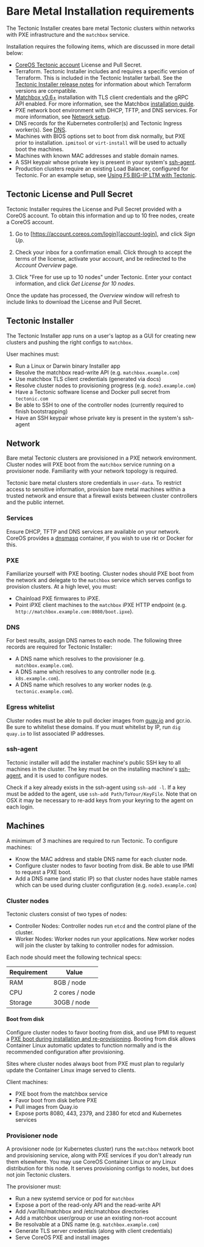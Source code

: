 # Bare Metal Installation requirements

The Tectonic Installer creates bare metal Tectonic clusters within networks with PXE infrastructure and the `matchbox` service.

Installation requires the following items, which are discussed in more detail below:

* [CoreOS Tectonic account][account-login] License and Pull Secret.
* Terraform. Tectonic Installer includes and requires a specific version of Terraform. This is included in the Tectonic Installer tarball. See the [Tectonic Installer release notes][release-notes] for information about which Terraform versions are compatible.
* [Matchbox v0.6+][matchbox-latest] installation with TLS client credentials and the gRPC API enabled. For more information, see the Matchbox [installation guide][matchbox-install].
* PXE network boot environment with DHCP, TFTP, and DNS services. For more information, see [Network setup][network-setup].
* DNS records for the Kubernetes controller(s) and Tectonic Ingress worker(s). See [DNS][dns].
* Machines with BIOS options set to boot from disk normally, but PXE prior to installation. `ipmitool` or `virt-install` will be used to actually boot the machines.
* Machines with known MAC addresses and stable domain names.
* A SSH keypair whose private key is present in your system's [ssh-agent][ssh-agent].
* Production clusters require an existing Load Balancer, configured for Tectonic. For an example setup, see [Using F5 BIG-IP LTM with Tectonic][using-f5].

## Tectonic License and Pull Secret

Tectonic Installer requires the License and Pull Secret provided with a CoreOS account. To obtain this information and up to 10 free nodes, create a CoreOS account.

1. Go to [https://account.coreos.com/login][account-login], and click *Sign Up*.

2. Check your inbox for a confirmation email. Click through to accept the terms of the license, activate your account, and be redirected to the *Account Overview* page.

3. Click "Free for use up to 10 nodes" under Tectonic. Enter your contact information, and click *Get License for 10 nodes*.

Once the update has processed, the *Overview* window will refresh to include links to download the License and Pull Secret.

## Tectonic Installer

The Tectonic Installer app runs on a user's laptop as a GUI for creating new clusters and pushing the right configs to `matchbox`.

User machines must:

* Run a Linux or Darwin binary Installer app
* Resolve the matchbox read-write API (e.g. `matchbox.example.com`)
* Use matchbox TLS client credentials (generated via docs)
* Resolve cluster nodes to provisioning progress (e.g. `node3.example.com`)
* Have a Tectonic software license and Docker pull secret from `tectonic.com`
* Be able to SSH to one of the controller nodes (currently required to finish bootstrapping)
* Have an SSH keypair whose private key is present in the system's ssh-agent

## Network

Bare metal Tectonic clusters are provisioned in a PXE network environment. Cluster nodes will PXE boot from the `matchbox` service running on a provisioner node. Familiarity with your network topology is required.

Tectonic bare metal clusters store credentials in `user-data`. To restrict access to sensitive information, provision bare metal machines within a trusted network and ensure that a firewall exists between cluster controllers and the public internet.

### Services

Ensure DHCP, TFTP and DNS services are available on your network. CoreOS provides a [dnsmasq][matchbox-dnsmasq] container, if you wish to use rkt or Docker for this.

### PXE

Familiarize yourself with PXE booting. Cluster nodes should PXE boot from the network and delegate to the `matchbox` service which serves configs to provision clusters. At a high level, you must:

* Chainload PXE firmwares to iPXE.
* Point iPXE client machines to the `matchbox` iPXE HTTP endpoint (e.g. `http://matchbox.example.com:8080/boot.ipxe`).

### DNS

For best results, assign DNS names to each node. The following three records are required for Tectonic Installer:

* A DNS name which resolves to the provisioner (e.g. `matchbox.example.com`).
* A DNS name which resolves to any controller node (e.g. `k8s.example.com`).
* A DNS name which resolves to any worker nodes (e.g. `tectonic.example.com`).

### Egress whitelist

Cluster nodes must be able to pull docker images from [quay.io][quay.io] and gcr.io. Be sure to whitelist these domains. If you must whitelist by IP, run `dig quay.io` to list associated IP addresses.

### ssh-agent

Tectonic installer will add the installer machine's public SSH key to all machines in the cluster. The key must be on the installing machine's [ssh-agent][ssh-agent], and it is used to configure nodes.

Check if a key already exists in the ssh-agent using `ssh-add -l`. If a key must be added to the agent, use `ssh-add Path/ToYour/KeyFile`. Note that on OSX it may be necessary to re-add keys from your keyring to the agent on each login.

## Machines

A minimum of 3 machines are required to run Tectonic. To configure machines:

* Know the MAC address and stable DNS name for each cluster node.
* Configure cluster nodes to favor booting from disk. Be able to use IPMI to request a PXE boot.
* Add a DNS name (and static IP) so that cluster nodes have stable names which can be used during cluster configuration (e.g. `node3.example.com`)

### Cluster nodes

Tectonic clusters consist of two types of nodes:

* Controller Nodes: Controller nodes run `etcd` and the control plane of the cluster.
* Worker Nodes: Worker nodes run your applications. New worker nodes will join the cluster by talking to controller nodes for admission.

Each node should meet the following technical specs:

| Requirement | Value                        |
|-------------|------------------------------|
| RAM         | 8GB / node                   |
| CPU         | 2 cores / node               |
| Storage     | 30GB / node                  |

#### Boot from disk

Configure cluster nodes to favor booting from disk, and use IPMI to request a [PXE boot during installation and re-provisioning][reprovision]. Booting from disk allows Container Linux automatic updates to function normally and is the recommended configuration after provisioning.

Sites where cluster nodes always boot from PXE must plan to regularly update the Container Linux image served to clients.

Client machines:

* PXE boot from the matchbox service
* Favor boot from disk before PXE
* Pull images from Quay.io
* Expose ports 8080, 443, 2379, and 2380 for etcd and Kubernetes services

### Provisioner node

A provisioner node (or Kubernetes cluster) runs the `matchbox` network boot and provisioning service, along with PXE services if you don't already run them elsewhere. You may use CoreOS Container Linux or any Linux distribution for this node. It serves provisioning configs to nodes, but does not join Tectonic clusters.

The provisioner must:

* Run a new systemd service or pod for `matchbox`
* Expose a port of the read-only API and the read-write API
* Add /var/lib/matchbox and /etc/matchbox directories
* Add a matchbox user/group or use an existing non-root account
* Be resolvable at a DNS name (e.g. `matchbox.example.com`)
* Generate TLS server credentials (along with client credentials)
* Serve CoreOS PXE and install images


[account-login]: https://account.coreos.com/login
[daemonset]: https://kubernetes.io/docs/concepts/workloads/controllers/daemonset/
[reprovision]: uninstall.md
[matchbox]: https://coreos.com/matchbox
[matchbox-dnsmasq]: https://github.com/coreos/matchbox/tree/master/contrib/dnsmasq
[matchbox-install]: https://coreos.com/matchbox/docs/latest/deployment.html
[matchbox-latest]: https://github.com/coreos/matchbox/releases
[quay.io]: https://quay.io
[ssh-agent]: https://www.freebsd.org/cgi/man.cgi?query=ssh-agent&sektion=1
[network-setup]: https://coreos.com/matchbox/docs/latest/network-setup.html
[dns]: index.md#dns
[using-f5]: ../../reference/f5-ltm-lb.md
[release-notes]: https://coreos.com/tectonic/releases/
